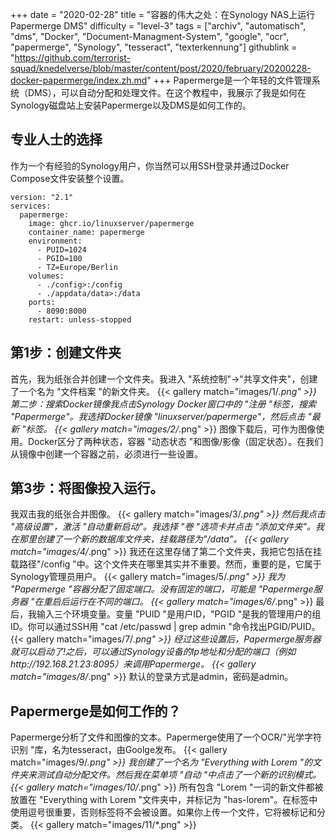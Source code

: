 +++
date = "2020-02-28"
title = "容器的伟大之处：在Synology NAS上运行Papermerge DMS"
difficulty = "level-3"
tags = ["archiv", "automatisch", "dms", "Docker", "Document-Managment-System", "google", "ocr", "papermerge", "Synology", "tesseract", "texterkennung"]
githublink = "https://github.com/terrorist-squad/knedelverse/blob/master/content/post/2020/february/20200228-docker-papermerge/index.zh.md"
+++
Papermerge是一个年轻的文件管理系统（DMS），可以自动分配和处理文件。在这个教程中，我展示了我是如何在Synology磁盘站上安装Papermerge以及DMS是如何工作的。
## 专业人士的选择
作为一个有经验的Synology用户，你当然可以用SSH登录并通过Docker Compose文件安装整个设置。
```
version: "2.1"
services:
  papermerge:
    image: ghcr.io/linuxserver/papermerge
    container_name: papermerge
    environment:
      - PUID=1024
      - PGID=100
      - TZ=Europe/Berlin
    volumes:
      - ./config>:/config
      - ./appdata/data>:/data
    ports:
      - 8090:8000
    restart: unless-stopped

```

## 第1步：创建文件夹
首先，我为纸张合并创建一个文件夹。我进入 "系统控制"->"共享文件夹"，创建了一个名为 "文件档案 "的新文件夹。
{{< gallery match="images/1/*.png" >}}
第二步：搜索Docker镜像我点击Synology Docker窗口中的 "注册 "标签，搜索 "Papermerge"。我选择Docker镜像 "linuxserver/papermerge"，然后点击 "最新 "标签。
{{< gallery match="images/2/*.png" >}}
图像下载后，可作为图像使用。Docker区分了两种状态，容器 "动态状态 "和图像/影像（固定状态）。在我们从镜像中创建一个容器之前，必须进行一些设置。
## 第3步：将图像投入运行。
我双击我的纸张合并图像。
{{< gallery match="images/3/*.png" >}}
然后我点击 "高级设置"，激活 "自动重新启动"。我选择 "卷 "选项卡并点击 "添加文件夹"。我在那里创建了一个新的数据库文件夹，挂载路径为"/data"。
{{< gallery match="images/4/*.png" >}}
我还在这里存储了第二个文件夹，我把它包括在挂载路径"/config "中。这个文件夹在哪里其实并不重要。然而，重要的是，它属于Synology管理员用户。
{{< gallery match="images/5/*.png" >}}
我为 "Papermerge "容器分配了固定端口。没有固定的端口，可能是 "Papermerge服务器 "在重启后运行在不同的端口。
{{< gallery match="images/6/*.png" >}}
最后，我输入三个环境变量。变量 "PUID "是用户ID，"PGID "是我的管理用户的组ID。你可以通过SSH用 "cat /etc/passwd | grep admin "命令找出PGID/PUID。
{{< gallery match="images/7/*.png" >}}
经过这些设置后，Papermerge服务器就可以启动了!之后，可以通过Synology设备的Ip地址和分配的端口（例如http://192.168.21.23:8095）来调用Papermerge。
{{< gallery match="images/8/*.png" >}}
默认的登录方式是admin，密码是admin。
## Papermerge是如何工作的？
Papermerge分析了文件和图像的文本。Papermerge使用了一个OCR/"光学字符识别 "库，名为tesseract，由Goolge发布。
{{< gallery match="images/9/*.png" >}}
我创建了一个名为 "Everything with Lorem "的文件夹来测试自动分配文件。然后我在菜单项 "自动 "中点击了一个新的识别模式。
{{< gallery match="images/10/*.png" >}}
所有包含 "Lorem "一词的新文件都被放置在 "Everything with Lorem "文件夹中，并标记为 "has-lorem"。在标签中使用逗号很重要，否则标签将不会被设置。如果你上传一个文件，它将被标记和分类。
{{< gallery match="images/11/*.png" >}}
